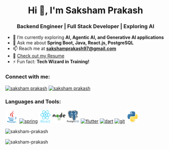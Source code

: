 <h1 align="center">Hi 👋, I'm Saksham Prakash</h1>
<h3 align="center">Backend Engineer | Full Stack Developer | Exploring AI</h3>

- 🌱 I’m currently exploring **AI, Agentic AI, and Generative AI applications**  
- 💬 Ask me about **Spring Boot, Java, React.js, PostgreSQL**  
- 📫 Reach me at **sakshamprakash97@gmail.com**  
- 📄 [Check out my Resume](https://github.com/Saksham-Prakash/Saksham_Resume/blob/main/Saksham_Resume.pdf)  
- ⚡ Fun fact: **Tech Wizard in Training!**  

<h3 align="left">Connect with me:</h3>
<p align="left">
<a href="https://www.linkedin.com/in/saksham-prakash-576ba2249" target="blank"><img align="center" src="https://raw.githubusercontent.com/rahuldkjain/github-profile-readme-generator/master/src/images/icons/Social/linked-in-alt.svg" alt="saksham prakash" height="30" width="40" /></a>
<a href="https://github.com/Saksham-Prakash" target="blank"><img align="center" src="https://raw.githubusercontent.com/rahuldkjain/github-profile-readme-generator/master/src/images/icons/Social/github.svg" alt="saksham prakash" height="30" width="40" /></a>
</p>

<h3 align="left">Languages and Tools:</h3>
<p align="left">
  <a href="https://www.java.com" target="_blank" rel="noreferrer"><img src="https://raw.githubusercontent.com/devicons/devicon/master/icons/java/java-original.svg" alt="java" width="40" height="40"/></a>
  <a href="https://spring.io/" target="_blank" rel="noreferrer"><img src="https://www.vectorlogo.zone/logos/springio/springio-icon.svg" alt="spring" width="40" height="40"/></a>
  <a href="https://reactjs.org/" target="_blank" rel="noreferrer"><img src="https://raw.githubusercontent.com/devicons/devicon/master/icons/react/react-original-wordmark.svg" alt="react" width="40" height="40"/></a>
  <a href="https://nodejs.org" target="_blank" rel="noreferrer"><img src="https://raw.githubusercontent.com/devicons/devicon/master/icons/nodejs/nodejs-original-wordmark.svg" alt="nodejs" width="40" height="40"/></a>
  <a href="https://www.postgresql.org" target="_blank" rel="noreferrer"><img src="https://raw.githubusercontent.com/devicons/devicon/master/icons/postgresql/postgresql-original-wordmark.svg" alt="postgresql" width="40" height="40"/></a>
  <a href="https://flutter.dev" target="_blank" rel="noreferrer"><img src="https://www.vectorlogo.zone/logos/flutterio/flutterio-icon.svg" alt="flutter" width="40" height="40"/></a>
  <a href="https://dart.dev" target="_blank" rel="noreferrer"><img src="https://www.vectorlogo.zone/logos/dartlang/dartlang-icon.svg" alt="dart" width="40" height="40"/></a>
  <a href="https://git-scm.com/" target="_blank" rel="noreferrer"><img src="https://www.vectorlogo.zone/logos/git-scm/git-scm-icon.svg" alt="git" width="40" height="40"/></a>
  <a href="https://www.python.org" target="_blank" rel="noreferrer"><img src="https://raw.githubusercontent.com/devicons/devicon/master/icons/python/python-original.svg" alt="python" width="40" height="40"/></a>
</p>

<p><img align="center" src="https://github-readme-stats.vercel.app/api/top-langs?username=saksham-prakash&show_icons=true&locale=en&layout=compact" alt="saksham-prakash" /></p>
<p><img align="center" src="https://github-readme-streak-stats.herokuapp.com/?user=saksham-prakash&" alt="saksham-prakash" /></p>
